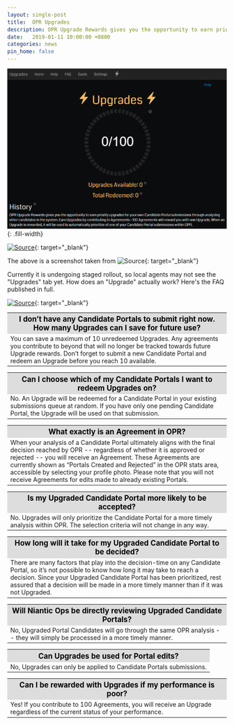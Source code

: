```yaml
---
layout: single-post
title:  OPR Upgrades
description: OPR Upgrade Rewards gives you the opportunity to earn priority upgrades for your own Candidate Portal submissions through analyzing other candidates in the system
date:   2019-01-11 10:00:00 +0800
categories: news
pin_home: false
---
```


<!--
<div class="row justify-content-center mb-3">
<div class="col-8 col-sm-6 col-md-4">
  <img src="/assets/images/news/opr_upgrades.png" class="img-responsive" />
</div>
</div>
//-->
![OPR Upgrades](/assets/images/news/opr_upgrades.png){: .fill-width}

[![Source](https://img.shields.io/badge/reddit-r%2FIngress-red.svg?logo=reddit)](https://www.reddit.com/r/Ingress/comments/aeo2o8/opr_upgrades_now_avaliable/){: target="_blank"}

The above is a screenshot taken from  ![Source](https://opr.ingress.com/upgrades/){: target="_blank"}

Currently it is undergoing staged rollout, so local agents may not see the "Upgrades" tab yet. How does an "Upgrade" actually work? Here's the FAQ published in full.

[![Source](https://img.shields.io/badge/source-OPR%20Upgrades%20FAQ-red.svg)](https://opr.ingress.com/upgrades/){: target="_blank"}

<table class="table table-sm">
<tbody>
  <tr>
  <th colspan="5" style="font-size: 1.2em;background:#ddd;color:black;">I don’t have any Candidate Portals to submit right now. How many Upgrades can I save for future use?</th>
  </tr>
    <tr>
      <td>
         You can save a maximum of 10 unredeemed Upgrades. Any agreements you contribute to beyond that will no longer be tracked towards future Upgrade rewards. Don’t forget to submit a new Candidate Portal and redeem an Upgrade before you reach 10 available.
      </td>
    </tr>
</tbody>
</table>

<table class="table table-sm">
<tbody>
  <tr>
  <th colspan="5" style="font-size: 1.2em;background:#ddd;color:black;">Can I choose which of my Candidate Portals I want to redeem Upgrades on?</th>
  </tr>
    <tr>
      <td>
         No. An Upgrade will be redeemed for a Candidate Portal in your existing submissions queue at random. If you have only one pending Candidate Portal, the Upgrade will be used on that submission.
      </td>
    </tr>
</tbody>
</table>

<table class="table table-sm">
<tbody>
  <tr>
  <th colspan="5" style="font-size: 1.2em;background:#ddd;color:black;">What exactly is an Agreement in OPR?</th>
  </tr>
    <tr>
      <td>
         When your analysis of a Candidate Portal ultimately aligns with the final decision reached by OPR -- regardless of whether it is approved or rejected -- you will receive an Agreement. These Agreements are currently shown as “Portals Created and Rejected” in the OPR stats area, accessible by selecting your profile photo. Please note that you will not receive Agreements for edits made to already existing Portals.
      </td>
    </tr>
</tbody>
</table>

<table class="table table-sm">
<tbody>
  <tr>
  <th colspan="5" style="font-size: 1.2em;background:#ddd;color:black;">Is my Upgraded Candidate Portal more likely to be accepted?</th>
  </tr>
    <tr>
      <td>
         No. Upgrades will only prioritize the Candidate Portal for a more timely analysis within OPR. The selection criteria will not change in any way.
      </td>
    </tr>
</tbody>
</table>

<table class="table table-sm">
<tbody>
  <tr>
  <th colspan="5" style="font-size: 1.2em;background:#ddd;color:black;">How long will it take for my Upgraded Candidate Portal to be decided?</th>
  </tr>
    <tr>
      <td>
         There are many factors that play into the decision-time on any Candidate Portal, so it’s not possible to know how long it may take to reach a decision. Since your Upgraded Candidate Portal has been prioritized, rest assured that a decision will be made in a more timely manner than if it was not Upgraded.
      </td>
    </tr>
</tbody>
</table>

<table class="table table-sm">
<tbody>
  <tr>
  <th colspan="5" style="font-size: 1.2em;background:#ddd;color:black;">Will Niantic Ops be directly reviewing Upgraded Candidate Portals?</th>
  </tr>
    <tr>
      <td>
         No, Upgraded Portal Candidates will go through the same OPR analysis -- they will simply be processed in a more timely manner.
      </td>
    </tr>
</tbody>
</table>

<table class="table table-sm">
<tbody>
  <tr>
  <th colspan="5" style="font-size: 1.2em;background:#ddd;color:black;">Can Upgrades be used for Portal edits?</th>
  </tr>
    <tr>
      <td>
         No, Upgrades can only be applied to Candidate Portals submissions.
      </td>
    </tr>
</tbody>
</table>

<table class="table table-sm">
<tbody>
  <tr>
  <th colspan="5" style="font-size: 1.2em;background:#ddd;color:black;">Can I be rewarded with Upgrades if my performance is poor?</th>
  </tr>
    <tr>
      <td>
         Yes! If you contribute to 100 Agreements, you will receive an Upgrade regardless of the current status of your performance.
      </td>
    </tr>
</tbody>
</table>